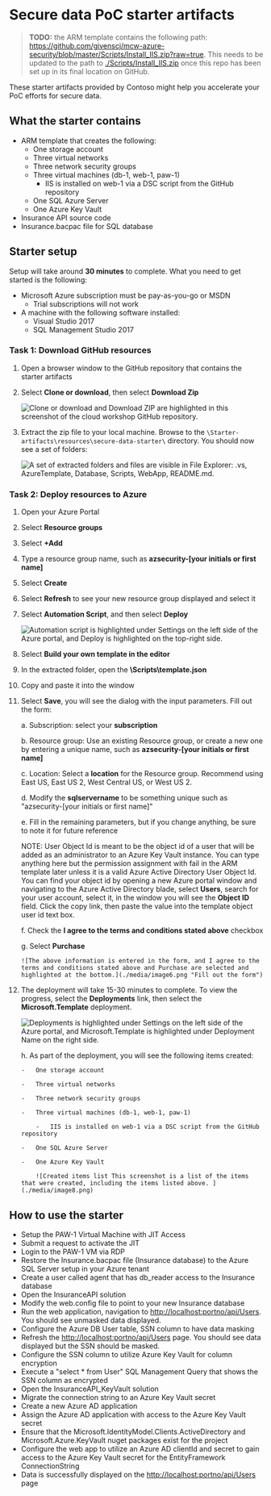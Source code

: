 # Secure data PoC starter artifacts

> **TODO:** the ARM template contains the following path: https://github.com/givenscj/mcw-azure-security/blob/master/Scripts/Install_IIS.zip?raw=true. This needs to be updated to the path to [./Scripts/Install_IIS.zip](./Scripts/Install_IIS.zip) once this repo has been set up in its final location on GitHub.

These starter artifacts provided by Contoso might help you accelerate your PoC efforts for secure data.

## What the starter contains

- ARM template that creates the following:
  - One storage account
  - Three virtual networks
  - Three network security groups
  - Three virtual machines (db-1, web-1, paw-1)
    - IIS is installed on web-1 via a DSC script from the GitHub repository
  - One SQL Azure Server
  - One Azure Key Vault
- Insurance API source code
- Insurance.bacpac file for SQL database

## Starter setup

Setup will take around **30 minutes** to complete. What you need to get started is the following:

- Microsoft Azure subscription must be pay-as-you-go or MSDN
  - Trial subscriptions will not work
- A machine with the following software installed:
  - Visual Studio 2017
  - SQL Management Studio 2017

### Task 1: Download GitHub resources

1.  Open a browser window to the GitHub repository that contains the starter artifacts

2.  Select **Clone or download**, then select **Download Zip**

    ![Clone or download and Download ZIP are highlighted in this screenshot of the cloud workshop GitHub repository.](./media/image3.png)

3.  Extract the zip file to your local machine. Browse to the `\Starter-artifacts\resources\secure-data-starter\` directory. You should now see a set of folders:

    ![A set of extracted folders and files are visible in File Explorer: .vs, AzureTemplate, Database, Scripts, WebApp, README.md.](./media/image4.png 'Extract the zip file')

### Task 2: Deploy resources to Azure

1.  Open your Azure Portal

2.  Select **Resource groups**

3.  Select **+Add**

4.  Type a resource group name, such as **azsecurity-\[your initials or first name\]**

5.  Select **Create**

6.  Select **Refresh** to see your new resource group displayed and select it

7.  Select **Automation Script**, and then select **Deploy**

    ![Automation script is highlighted under Settings on the left side of the Azure portal, and Deploy is highlighted on the top-right side.](./media/image5.png 'Select Deploy')

8.  Select **Build your own template in the editor**

9.  In the extracted folder, open the **\\Scripts\\template.json**

10. Copy and paste it into the window

11. Select **Save**, you will see the dialog with the input parameters. Fill out the form:

    a. Subscription: select your **subscription**

    b. Resource group: Use an existing Resource group, or create a new one by entering a unique name, such as **azsecurity-\[your initials or first name\]**

    c. Location: Select a **location** for the Resource group. Recommend using East US, East US 2, West Central US, or West US 2.

    d. Modify the **sqlservername** to be something unique such as "azsecurity-\[your initials or first name\]"

    e. Fill in the remaining parameters, but if you change anything, be sure to note it for future reference

    NOTE: User Object Id is meant to be the object id of a user that will be added as an administrator to an Azure Key Vault instance. You can type anything here but the permission assignment with fail in the ARM template later unless it is a valid Azure Active Directory User Object Id. You can find your object id by opening a new Azure portal window and navigating to the Azure Active Directory blade, select **Users**, search for your user account, select it, in the window you will see the **Object ID** field. Click the copy link, then paste the value into the template object user id text box.

    f. Check the **I agree to the terms and conditions stated above** checkbox

    g. Select **Purchase**

        ![The above information is entered in the form, and I agree to the terms and conditions stated above and Purchase are selected and highlighted at the bottom.](./media/image6.png "Fill out the form")

12. The deployment will take 15-30 minutes to complete. To view the progress, select the **Deployments** link, then select the **Microsoft.Template** deployment.

    ![Deployments is highlighted under Settings on the left side of the Azure portal, and Microsoft.Template is highlighted under Deployment Name on the right side.](./media/image7.png 'Select the Deployments link')

    h. As part of the deployment, you will see the following items created:

        -   One storage account

        -   Three virtual networks

        -   Three network security groups

        -   Three virtual machines (db-1, web-1, paw-1)

            -   IIS is installed on web-1 via a DSC script from the GitHub repository

        -   One SQL Azure Server

        -   One Azure Key Vault

            ![Created items list This screenshot is a list of the items that were created, including the items listed above. ](./media/image8.png)

## How to use the starter

- Setup the PAW-1 Virtual Machine with JIT Access
- Submit a request to activate the JIT
- Login to the PAW-1 VM via RDP
- Restore the Insurance.bacpac file (Insurance database) to the Azure SQL Server setup in your Azure tenant
- Create a user called agent that has db_reader access to the Insurance database
- Open the InsuranceAPI solution
- Modify the web.config file to point to your new Insurance database
- Run the web application, navigation to [http://localhost:portno/api/Users](http://localhost:portno/api/Users). You should see unmasked data displayed.
- Configure the Azure DB User table, SSN column to have data masking
- Refresh the [http://localhost:portno/api/Users](http://localhost:portno/api/Users) page. You should see data displayed but the SSN should be masked.
- Configure the SSN column to utilize Azure Key Vault for column encryption
- Execute a "select \* from User" SQL Management Query that shows the SSN column as encrypted
- Open the InsuranceAPI_KeyVault solution
- Migrate the connection string to an Azure Key Vault secret
- Create a new Azure AD application
- Assign the Azure AD application with access to the Azure Key Vault secret
- Ensure that the Microsoft.IdentityModel.Clients.ActiveDirectory and Microsoft.Azure.KeyVault nuget packages exist for the project
- Configure the web app to utilize an Azure AD clientId and secret to gain access to the Azure Key Vault secret for the EntityFramework ConnectionString
- Data is successfully displayed on the [http://localhost:portno/api/Users](http://localhost:portno/api/Users) page
